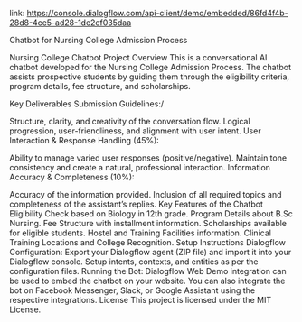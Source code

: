 link: https://console.dialogflow.com/api-client/demo/embedded/86fd4f4b-28d8-4ce5-ad28-1de2ef035daa

Chatbot for Nursing College Admission Process

Nursing College Chatbot
Project Overview
This is a conversational AI chatbot developed for the Nursing College Admission Process. The chatbot assists prospective students by guiding them through the eligibility criteria, program details, fee structure, and scholarships.

Key Deliverables
Submission Guidelines:/

Structure, clarity, and creativity of the conversation flow.
Logical progression, user-friendliness, and alignment with user intent.
User Interaction & Response Handling (45%):

Ability to manage varied user responses (positive/negative).
Maintain tone consistency and create a natural, professional interaction.
Information Accuracy & Completeness (10%):

Accuracy of the information provided.
Inclusion of all required topics and completeness of the assistant’s replies.
Key Features of the Chatbot
Eligibility Check based on Biology in 12th grade.
Program Details about B.Sc Nursing.
Fee Structure with installment information.
Scholarships available for eligible students.
Hostel and Training Facilities information.
Clinical Training Locations and College Recognition.
Setup Instructions
Dialogflow Configuration:
Export your Dialogflow agent (ZIP file) and import it into your Dialogflow console.
Setup intents, contexts, and entities as per the configuration files.
Running the Bot:
Dialogflow Web Demo integration can be used to embed the chatbot on your website.
You can also integrate the bot on Facebook Messenger, Slack, or Google Assistant using the respective integrations.
License
This project is licensed under the MIT License.
